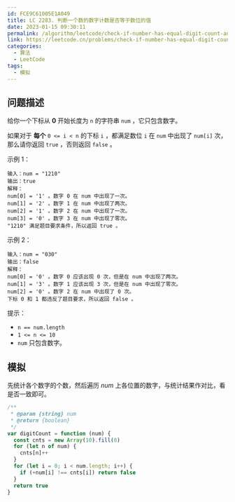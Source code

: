 ```yaml
---
id: FCE9C61005E1A049
title: LC 2283. 判断一个数的数字计数是否等于数位的值
date: 2023-01-15 09:30:11
permalink: /algorithm/leetcode/check-if-number-has-equal-digit-count-and-digit-value
link: https://leetcode.cn/problems/check-if-number-has-equal-digit-count-and-digit-value
categories:
  - 算法
  - LeetCode
tags:
  - 模拟
---
```


<Level :type='1'/>

## 问题描述

给你一个下标从 **0** 开始长度为 `n` 的字符串 `num` ，它只包含数字。

如果对于 **每个** `0 <= i < n` 的下标 `i` ，都满足数位 `i` 在 `num` 中出现了 `num[i]` 次，那么请你返回 `true` ，否则返回 `false` 。

示例 1：

```text
输入：num = "1210"
输出：true
解释：
num[0] = '1' 。数字 0 在 num 中出现了一次。
num[1] = '2' 。数字 1 在 num 中出现了两次。
num[2] = '1' 。数字 2 在 num 中出现了一次。
num[3] = '0' 。数字 3 在 num 中出现了零次。
"1210" 满足题目要求条件，所以返回 true 。
```

示例 2：

```text
输入：num = "030"
输出：false
解释：
num[0] = '0' 。数字 0 应该出现 0 次，但是在 num 中出现了两次。
num[1] = '3' 。数字 1 应该出现 3 次，但是在 num 中出现了零次。
num[2] = '0' 。数字 2 在 num 中出现了 0 次。
下标 0 和 1 都违反了题目要求，所以返回 false 。
```

提示：

- `n == num.length`
- `1 <= n <= 10`
- `num` 只包含数字。

## 模拟

先统计各个数字的个数，然后遍历 $num$ 上各位置的数字，与统计结果作对比，看是否一致即可。

```javascript
/**
 * @param {string} num
 * @return {boolean}
 */
var digitCount = function (num) {
  const cnts = new Array(10).fill(0)
  for (let n of num) {
    cnts[n]++
  }
  for (let i = 0; i < num.length; i++) {
    if (+num[i] !== cnts[i]) return false
  }
  return true
}
```
